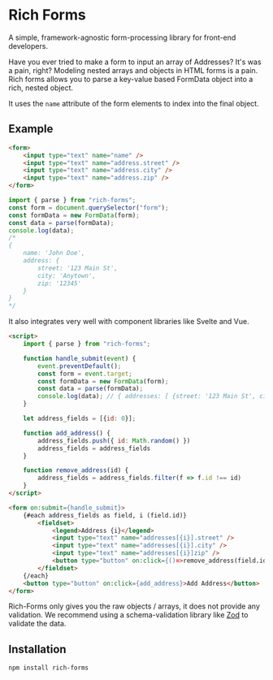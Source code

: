 # Rich Forms

A simple, framework-agnostic form-processing library for front-end developers.

Have you ever tried to make a form to input an array of Addresses? It's was a pain, right?
Modeling nested arrays and objects in HTML forms is a pain. Rich forms allows you to parse
a key-value based FormData object into a rich, nested object.

It uses the `name` attribute of the form elements to index into the final object.

## Example

```html
<form>
	<input type="text" name="name" />
	<input type="text" name="address.street" />
	<input type="text" name="address.city" />
	<input type="text" name="address.zip" />
</form>
```

```javascript
import { parse } from "rich-forms";
const form = document.querySelector("form");
const formData = new FormData(form);
const data = parse(formData);
console.log(data);
/* 
{ 
    name: 'John Doe', 
    address: { 
        street: '123 Main St', 
        city: 'Anytown', 
        zip: '12345' 
    }
}
*/
```

It also integrates very well with component libraries like Svelte and Vue.

```html
<script>
    import { parse } from "rich-forms";

    function handle_submit(event) {
        event.preventDefault();
        const form = event.target;
        const formData = new FormData(form);
        const data = parse(formData);
        console.log(data); // { addresses: [ {street: '123 Main St', city: 'Anytown', zip: '12345'}] }
    }

    let address_fields = [{id: 0}];

	function add_address() {
		address_fields.push({ id: Math.random() })
		address_fields = address_fields
	}

	function remove_address(id) {
		address_fields = address_fields.filter(f => f.id !== id)
	}
</script>

<form on:submit={handle_submit}>
    {#each address_fields as field, i (field.id)}
		<fieldset>
            <legend>Address {i}</legend>
			<input type="text" name="addresses[{i}].street" />
			<input type="text" name="addresses[{i}].city" />
			<input type="text" name="addresses[{i}]zip" />
			<button type="button" on:click={()=>remove_address(field.id)}>Remove Address</button>
		</fieldset>
    {/each}
    <button type="button" on:click={add_address}>Add Address</button>
</form>
```

Rich-Forms only gives you the raw objects / arrays, it does not provide any validation. We recommend using
a schema-validation library like [Zod](https://www.zod.dev/) to validate the data.

## Installation

```bash
npm install rich-forms
```
